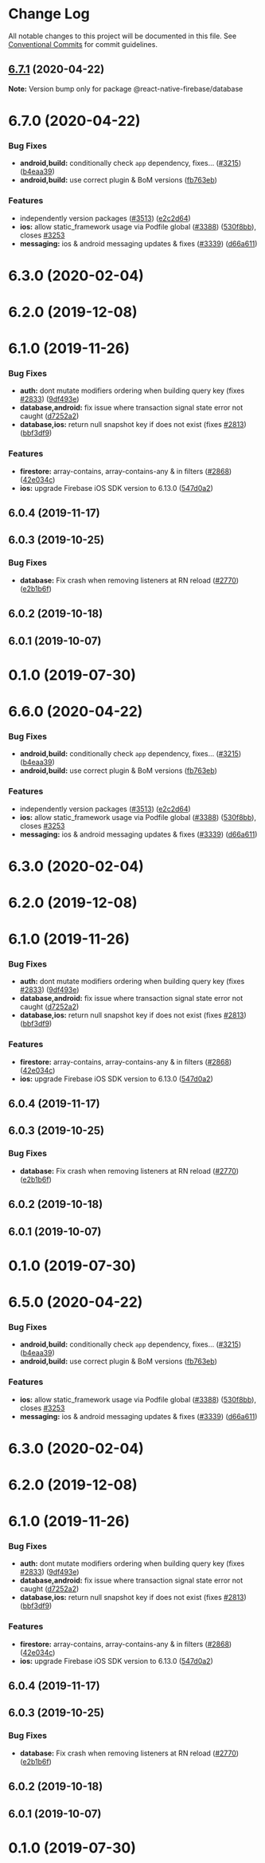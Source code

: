 # Change Log

All notable changes to this project will be documented in this file.
See [Conventional Commits](https://conventionalcommits.org) for commit guidelines.

## [6.7.1](https://github.com/invertase/react-native-firebase/tree/master/packages/database/compare/@react-native-firebase/database@6.7.0...@react-native-firebase/database@6.7.1) (2020-04-22)

**Note:** Version bump only for package @react-native-firebase/database





# 6.7.0 (2020-04-22)


### Bug Fixes

* **android,build:** conditionally check `app` dependency, fixes… ([#3215](https://github.com/invertase/react-native-firebase/tree/master/packages/database/issues/3215)) ([b4eaa39](https://github.com/invertase/react-native-firebase/tree/master/packages/database/commit/b4eaa39ea8022535696d28e6eacb5c3e3ce9578f))
* **android,build:** use correct plugin & BoM versions ([fb763eb](https://github.com/invertase/react-native-firebase/tree/master/packages/database/commit/fb763ebde216d8c789b08bd0d77c078089776627))


### Features

* independently version packages ([#3513](https://github.com/invertase/react-native-firebase/tree/master/packages/database/issues/3513)) ([e2c2d64](https://github.com/invertase/react-native-firebase/tree/master/packages/database/commit/e2c2d64d2266cbdd14d4dcfefa64a08263f0af85))
* **ios:** allow static_framework usage via Podfile global ([#3388](https://github.com/invertase/react-native-firebase/tree/master/packages/database/issues/3388)) ([530f8bb](https://github.com/invertase/react-native-firebase/tree/master/packages/database/commit/530f8bbb51f89f106854dbf1df5ec80211e2cf8b)), closes [#3253](https://github.com/invertase/react-native-firebase/tree/master/packages/database/issues/3253)
* **messaging:** ios & android messaging updates & fixes ([#3339](https://github.com/invertase/react-native-firebase/tree/master/packages/database/issues/3339)) ([d66a611](https://github.com/invertase/react-native-firebase/tree/master/packages/database/commit/d66a6118f82005087f53b86571990fc071402153))



# 6.3.0 (2020-02-04)



# 6.2.0 (2019-12-08)



# 6.1.0 (2019-11-26)


### Bug Fixes

* **auth:** dont mutate modifiers ordering when building query key (fixes [#2833](https://github.com/invertase/react-native-firebase/tree/master/packages/database/issues/2833)) ([9df493e](https://github.com/invertase/react-native-firebase/tree/master/packages/database/commit/9df493e837b6a709b8f61027690219738ffa830a))
* **database,android:** fix issue where transaction signal state error not caught ([d7252a2](https://github.com/invertase/react-native-firebase/tree/master/packages/database/commit/d7252a2d4e1987114ab1a8e5c04f0088a86d2b5b))
* **database,ios:** return null snapshot key if does not exist (fixes [#2813](https://github.com/invertase/react-native-firebase/tree/master/packages/database/issues/2813)) ([bbf3df9](https://github.com/invertase/react-native-firebase/tree/master/packages/database/commit/bbf3df98ab88559de1392cba7163666a31e98ee3))


### Features

* **firestore:** array-contains, array-contains-any & in filters ([#2868](https://github.com/invertase/react-native-firebase/tree/master/packages/database/issues/2868)) ([42e034c](https://github.com/invertase/react-native-firebase/tree/master/packages/database/commit/42e034c4807da54441d2baeab9f57bbf1a137a4a))
* **ios:** upgrade Firebase iOS SDK version to 6.13.0 ([547d0a2](https://github.com/invertase/react-native-firebase/tree/master/packages/database/commit/547d0a2d74a68808b29063f9b3aa3e1ac38551fc))



## 6.0.4 (2019-11-17)



## 6.0.3 (2019-10-25)


### Bug Fixes

* **database:** Fix crash when removing listeners at RN reload ([#2770](https://github.com/invertase/react-native-firebase/tree/master/packages/database/issues/2770)) ([e2b1b6f](https://github.com/invertase/react-native-firebase/tree/master/packages/database/commit/e2b1b6f56f8123ccf5f9c03bf6b5bc64a95ccc89))



## 6.0.2 (2019-10-18)



## 6.0.1 (2019-10-07)



# 0.1.0 (2019-07-30)





# 6.6.0 (2020-04-22)


### Bug Fixes

* **android,build:** conditionally check `app` dependency, fixes… ([#3215](https://github.com/invertase/react-native-firebase/tree/master/packages/database/issues/3215)) ([b4eaa39](https://github.com/invertase/react-native-firebase/tree/master/packages/database/commit/b4eaa39ea8022535696d28e6eacb5c3e3ce9578f))
* **android,build:** use correct plugin & BoM versions ([fb763eb](https://github.com/invertase/react-native-firebase/tree/master/packages/database/commit/fb763ebde216d8c789b08bd0d77c078089776627))


### Features

* independently version packages ([#3513](https://github.com/invertase/react-native-firebase/tree/master/packages/database/issues/3513)) ([e2c2d64](https://github.com/invertase/react-native-firebase/tree/master/packages/database/commit/e2c2d64d2266cbdd14d4dcfefa64a08263f0af85))
* **ios:** allow static_framework usage via Podfile global ([#3388](https://github.com/invertase/react-native-firebase/tree/master/packages/database/issues/3388)) ([530f8bb](https://github.com/invertase/react-native-firebase/tree/master/packages/database/commit/530f8bbb51f89f106854dbf1df5ec80211e2cf8b)), closes [#3253](https://github.com/invertase/react-native-firebase/tree/master/packages/database/issues/3253)
* **messaging:** ios & android messaging updates & fixes ([#3339](https://github.com/invertase/react-native-firebase/tree/master/packages/database/issues/3339)) ([d66a611](https://github.com/invertase/react-native-firebase/tree/master/packages/database/commit/d66a6118f82005087f53b86571990fc071402153))



# 6.3.0 (2020-02-04)



# 6.2.0 (2019-12-08)



# 6.1.0 (2019-11-26)


### Bug Fixes

* **auth:** dont mutate modifiers ordering when building query key (fixes [#2833](https://github.com/invertase/react-native-firebase/tree/master/packages/database/issues/2833)) ([9df493e](https://github.com/invertase/react-native-firebase/tree/master/packages/database/commit/9df493e837b6a709b8f61027690219738ffa830a))
* **database,android:** fix issue where transaction signal state error not caught ([d7252a2](https://github.com/invertase/react-native-firebase/tree/master/packages/database/commit/d7252a2d4e1987114ab1a8e5c04f0088a86d2b5b))
* **database,ios:** return null snapshot key if does not exist (fixes [#2813](https://github.com/invertase/react-native-firebase/tree/master/packages/database/issues/2813)) ([bbf3df9](https://github.com/invertase/react-native-firebase/tree/master/packages/database/commit/bbf3df98ab88559de1392cba7163666a31e98ee3))


### Features

* **firestore:** array-contains, array-contains-any & in filters ([#2868](https://github.com/invertase/react-native-firebase/tree/master/packages/database/issues/2868)) ([42e034c](https://github.com/invertase/react-native-firebase/tree/master/packages/database/commit/42e034c4807da54441d2baeab9f57bbf1a137a4a))
* **ios:** upgrade Firebase iOS SDK version to 6.13.0 ([547d0a2](https://github.com/invertase/react-native-firebase/tree/master/packages/database/commit/547d0a2d74a68808b29063f9b3aa3e1ac38551fc))



## 6.0.4 (2019-11-17)



## 6.0.3 (2019-10-25)


### Bug Fixes

* **database:** Fix crash when removing listeners at RN reload ([#2770](https://github.com/invertase/react-native-firebase/tree/master/packages/database/issues/2770)) ([e2b1b6f](https://github.com/invertase/react-native-firebase/tree/master/packages/database/commit/e2b1b6f56f8123ccf5f9c03bf6b5bc64a95ccc89))



## 6.0.2 (2019-10-18)



## 6.0.1 (2019-10-07)



# 0.1.0 (2019-07-30)





# 6.5.0 (2020-04-22)


### Bug Fixes

* **android,build:** conditionally check `app` dependency, fixes… ([#3215](https://github.com/invertase/react-native-firebase/tree/master/packages/database/issues/3215)) ([b4eaa39](https://github.com/invertase/react-native-firebase/tree/master/packages/database/commit/b4eaa39ea8022535696d28e6eacb5c3e3ce9578f))
* **android,build:** use correct plugin & BoM versions ([fb763eb](https://github.com/invertase/react-native-firebase/tree/master/packages/database/commit/fb763ebde216d8c789b08bd0d77c078089776627))


### Features

* **ios:** allow static_framework usage via Podfile global ([#3388](https://github.com/invertase/react-native-firebase/tree/master/packages/database/issues/3388)) ([530f8bb](https://github.com/invertase/react-native-firebase/tree/master/packages/database/commit/530f8bbb51f89f106854dbf1df5ec80211e2cf8b)), closes [#3253](https://github.com/invertase/react-native-firebase/tree/master/packages/database/issues/3253)
* **messaging:** ios & android messaging updates & fixes ([#3339](https://github.com/invertase/react-native-firebase/tree/master/packages/database/issues/3339)) ([d66a611](https://github.com/invertase/react-native-firebase/tree/master/packages/database/commit/d66a6118f82005087f53b86571990fc071402153))



# 6.3.0 (2020-02-04)



# 6.2.0 (2019-12-08)



# 6.1.0 (2019-11-26)


### Bug Fixes

* **auth:** dont mutate modifiers ordering when building query key (fixes [#2833](https://github.com/invertase/react-native-firebase/tree/master/packages/database/issues/2833)) ([9df493e](https://github.com/invertase/react-native-firebase/tree/master/packages/database/commit/9df493e837b6a709b8f61027690219738ffa830a))
* **database,android:** fix issue where transaction signal state error not caught ([d7252a2](https://github.com/invertase/react-native-firebase/tree/master/packages/database/commit/d7252a2d4e1987114ab1a8e5c04f0088a86d2b5b))
* **database,ios:** return null snapshot key if does not exist (fixes [#2813](https://github.com/invertase/react-native-firebase/tree/master/packages/database/issues/2813)) ([bbf3df9](https://github.com/invertase/react-native-firebase/tree/master/packages/database/commit/bbf3df98ab88559de1392cba7163666a31e98ee3))


### Features

* **firestore:** array-contains, array-contains-any & in filters ([#2868](https://github.com/invertase/react-native-firebase/tree/master/packages/database/issues/2868)) ([42e034c](https://github.com/invertase/react-native-firebase/tree/master/packages/database/commit/42e034c4807da54441d2baeab9f57bbf1a137a4a))
* **ios:** upgrade Firebase iOS SDK version to 6.13.0 ([547d0a2](https://github.com/invertase/react-native-firebase/tree/master/packages/database/commit/547d0a2d74a68808b29063f9b3aa3e1ac38551fc))



## 6.0.4 (2019-11-17)



## 6.0.3 (2019-10-25)


### Bug Fixes

* **database:** Fix crash when removing listeners at RN reload ([#2770](https://github.com/invertase/react-native-firebase/tree/master/packages/database/issues/2770)) ([e2b1b6f](https://github.com/invertase/react-native-firebase/tree/master/packages/database/commit/e2b1b6f56f8123ccf5f9c03bf6b5bc64a95ccc89))



## 6.0.2 (2019-10-18)



## 6.0.1 (2019-10-07)



# 0.1.0 (2019-07-30)
